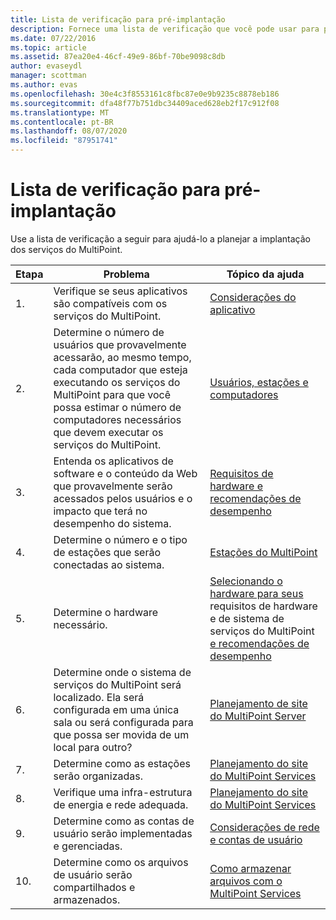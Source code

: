 ```yaml
---
title: Lista de verificação para pré-implantação
description: Fornece uma lista de verificação que você pode usar para planejar a implantação do MultiPoint Services
ms.date: 07/22/2016
ms.topic: article
ms.assetid: 87ea20e4-46cf-49e9-86bf-70be9098c8db
author: evaseydl
manager: scottman
ms.author: evas
ms.openlocfilehash: 30e4c3f8553161c8fbc87e0e9b9235c8878eb186
ms.sourcegitcommit: dfa48f77b751dbc34409aced628eb2f17c912f08
ms.translationtype: MT
ms.contentlocale: pt-BR
ms.lasthandoff: 08/07/2020
ms.locfileid: "87951741"
---
```

# <a name="predeployment-checklist"></a>Lista de verificação para pré-implantação
Use a lista de verificação a seguir para ajudá-lo a planejar a implantação dos serviços do MultiPoint.

|Etapa|Problema|Tópico da ajuda|
|--------|---------|--------------|
|1.|Verifique se seus aplicativos são compatíveis com os serviços do MultiPoint.|[Considerações do aplicativo](Application-Considerations.md)|
|2.|Determine o número de usuários que provavelmente acessarão, ao mesmo tempo, cada computador que esteja executando os serviços do MultiPoint para que você possa estimar o número de computadores necessários que devem executar os serviços do MultiPoint.|[Usuários, estações e computadores](MultiPoint-services-Site-Planning.md#users-stations-and-computers)|
|3.|Entenda os aplicativos de software e o conteúdo da Web que provavelmente serão acessados pelos usuários e o impacto que terá no desempenho do sistema.|[Requisitos de hardware e recomendações de desempenho](hardware-and-performance-recommendations.md)|
|4.|Determine o número e o tipo de estações que serão conectadas ao sistema.|[Estações do MultiPoint](MultiPoint-services-Stations.md)|
|5.|Determine o hardware necessário.|[Selecionando o hardware para seus](Selecting-Hardware-for-Your-MultiPoint-services-System.md) requisitos de hardware e de sistema de serviços do MultiPoint [e recomendações de desempenho](hardware-and-performance-recommendations.md)|
|6.|Determine onde o sistema de serviços do MultiPoint será localizado. Ela será configurada em uma única sala ou será configurada para que possa ser movida de um local para outro?|[Planejamento de site do MultiPoint Server](MultiPoint-services-Site-Planning.md)|
|7.|Determine como as estações serão organizadas.|[Planejamento do site do MultiPoint Services](MultiPoint-services-Site-Planning.md)|
|8.|Verifique uma infra-estrutura de energia e rede adequada.|[Planejamento do site do MultiPoint Services](MultiPoint-services-Site-Planning.md)|
|9.|Determine como as contas de usuário serão implementadas e gerenciadas.|[Considerações de rede e contas de usuário](Network-Considerations-and-User-Accounts.md)|
|10.|Determine como os arquivos de usuário serão compartilhados e armazenados.|[Como armazenar arquivos com o MultiPoint Services](Storing-Files-with-MultiPoint-services.md)|